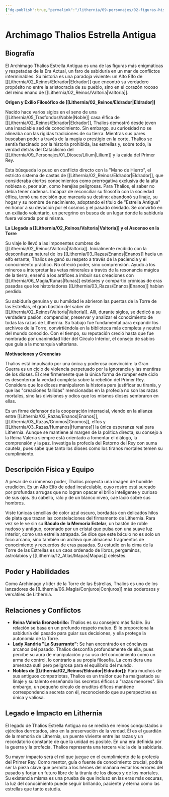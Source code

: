 ```yaml
---
{"dg-publish":true,"permalink":"/lithernia/09-personajes/02-figuras-historicas/archimago-thalios-estrella-antigua/","tags":["elfo","archimago","valtoria","torre de las estrellas","sabiduría","historia","profecía","neutral"]}
---
```


# Archimago Thalios Estrella Antigua

## Biografía

El Archimago Thalios Estrella Antigua es una de las figuras más enigmáticas y respetadas de la Era Actual, un faro de sabiduría en un mar de conflictos interminables. Su historia es una paradoja viviente: un Alto Elfo de [[Lithernia/02_Reinos/Eldrador\|Eldrador]] que encontró su verdadero propósito no entre la aristocracia de su pueblo, sino en el corazón rocoso del reino enano de [[Lithernia/02_Reinos/Valtoria\|Valtoria]].

**Origen y Exilio Filosófico de [[Lithernia/02_Reinos/Eldrador\|Eldrador]]**

Nacido hace varios siglos en el seno de una [[Lithernia/05_Trasfondos/Noble\|Noble]] casa élfica de [[Lithernia/02_Reinos/Eldrador\|Eldrador]], Thalios demostró desde joven una insaciable sed de conocimiento. Sin embargo, su curiosidad no se alineaba con las rígidas tradiciones de su tierra. Mientras sus pares buscaban poder a través de la magia o prestigio en la corte, Thalios se sentía fascinado por la historia prohibida, las estrellas y, sobre todo, la verdad detrás del Cataclismo del [[Lithernia/09_Personajes/01_Dioses/Lilium\|Lilium]] y la caída del Primer Rey.

Esta búsqueda lo puso en conflicto directo con la "Mano de Hierro", el estricto sistema de castas de [[Lithernia/02_Reinos/Eldrador\|Eldrador]], que consideraba ciertos conocimientos como prerrogativa exclusiva de la alta nobleza o, peor aún, como herejías peligrosas. Para Thalios, el saber no debía tener cadenas. Incapaz de reconciliar su filosofía con la sociedad élfica, tomó una decisión que marcaría su destino: abandonó su linaje, su hogar y su nombre de nacimiento, adoptando el título de "Estrella Antigua" en honor a su devoción por el cosmos y el pasado olvidado. Se convirtió en un exiliado voluntario, un peregrino en busca de un lugar donde la sabiduría fuera valorada por sí misma.

**La Llegada a [[Lithernia/02_Reinos/Valtoria\|Valtoria]] y el Ascenso en la Torre**

Su viaje lo llevó a las imponentes cumbres de [[Lithernia/02_Reinos/Valtoria\|Valtoria]]. Inicialmente recibido con la desconfianza natural de los [[Lithernia/03_Razas/Enanos\|Enanos]] hacia un elfo errante, Thalios se ganó su respeto a través de la paciencia y el conocimiento práctico. No ofreció poder, sino comprensión. Ayudó a los mineros a interpretar las vetas minerales a través de la resonancia mágica de la tierra, enseñó a los artífices a imbuir sus creaciones con [[Lithernia/06_Magia/Runas\|Runas]] estelares y compartió crónicas de eras pasadas que los historiadores [[Lithernia/03_Razas/Enanos\|Enanos]] habían perdido.

Su sabiduría genuina y su humildad le abrieron las puertas de la Torre de las Estrellas, el gran bastión del saber de [[Lithernia/02_Reinos/Valtoria\|Valtoria]]. Allí, durante siglos, se dedicó a su verdadera pasión: compendiar, preservar y analizar el conocimiento de todas las razas de Lithernia. Su trabajo fue fundamental para expandir los archivos de la Torre, convirtiéndola en la biblioteca más completa y neutral del mundo conocido. Con el tiempo, su reputación creció hasta que fue nombrado por unanimidad líder del Círculo Interior, el consejo de sabios que guía a la monarquía valtoriana.

**Motivaciones y Creencias**

Thalios está impulsado por una única y poderosa convicción: la Gran Guerra es un ciclo de violencia perpetuado por la ignorancia y las mentiras de los dioses. Él cree firmemente que la única forma de romper este ciclo es desenterrar la verdad completa sobre la rebelión del Primer Rey. Considera que los dioses manipularon la historia para justificar su tiranía, y que las "creaciones fallidas" mencionadas en la profecía no son las razas mortales, sino las divisiones y odios que los mismos dioses sembraron en ellas.

Es un firme defensor de la cooperación interracial, viendo en la alianza entre [[Lithernia/03_Razas/Enanos\|Enanos]], [[Lithernia/03_Razas/Gnomos\|Gnomos]], elfos y [[Lithernia/03_Razas/Humanos\|Humanos]] la única esperanza real para Lithernia. Aunque se mantiene al margen de la política directa, su consejo a la Reina Valeria siempre está orientado a fomentar el diálogo, la comprensión y la paz. Investiga la profecía del Retorno del Rey con suma cautela, pues sabe que tanto los dioses como los tiranos mortales temen su cumplimiento.

## Descripción Física y Equipo

A pesar de su inmenso poder, Thalios proyecta una imagen de humilde erudición. Es un Alto Elfo de edad incalculable, cuyo rostro está surcado por profundas arrugas que no logran opacar el brillo inteligente y curioso de sus ojos. Su cabello, ralo y de un blanco níveo, cae lacio sobre sus hombros.

Viste túnicas sencillas de color azul oscuro, bordadas con delicados hilos de plata que trazan las constelaciones del firmamento de Lithernia. Rara vez se le ve sin su **Báculo de la Memoria Estelar**, un bastón de roble nudoso y antiguo, coronado por un cristal que pulsa con una suave luz interior, como una estrella atrapada. Se dice que este báculo no es solo un foco arcano, sino también un archivo que almacena fragmentos de conocimiento y recuerdos de eras pasadas. Su estudio en la cima de la Torre de las Estrellas es un caos ordenado de libros, pergaminos, astrolabios y [[Lithernia/12_Atlas/Mapas\|Mapas]] celestes.

## Poder y Habilidades

Como Archimago y líder de la Torre de las Estrellas, Thalios es uno de los lanzadores de [[Lithernia/06_Magia/Conjuros\|Conjuros]] más poderosos y versátiles de Lithernia.

## Relaciones y Conflictos

*   **Reina Valeria Bronzebrillo:** Thalios es su consejero más fiable. Su relación se basa en un profundo respeto mutuo. Él le proporciona la sabiduría del pasado para guiar sus decisiones, y ella protege la autonomía de la Torre.
*   **Lady Xandria "La Susurrante":** Se han encontrado en cónclaves arcanos del pasado. Thalios desconfía profundamente de ella, pues percibe su aura de manipulación y su uso del conocimiento como un arma de control, lo contrario a su propia filosofía. La considera una amenaza sutil pero peligrosa para el equilibrio del mundo.
*   **Nobles de [[Lithernia/02_Reinos/Eldrador\|Eldrador]]:** Para muchos de sus antiguos compatriotas, Thalios es un traidor que ha malgastado su linaje y su talento enseñando los secretos élficos a "razas menores". Sin embargo, un pequeño círculo de eruditos élficos mantiene correspondencia secreta con él, reconociendo que su perspectiva es única y valiosa.

## Legado e Impacto en Lithernia

El legado de Thalios Estrella Antigua no se medirá en reinos conquistados o ejércitos derrotados, sino en la preservación de la verdad. Él es el guardián de la memoria de Lithernia, un puente viviente entre las razas y un recordatorio constante de que la unidad es posible. En una era definida por la guerra y la profecía, Thalios representa una tercera vía: la de la sabiduría.

Su mayor impacto será el rol que juegue en el cumplimiento de la profecía del Primer Rey. Como mentor, guía o fuente de conocimiento crucial, podría ser la pieza clave que permita a los héroes del mañana evitar los errores del pasado y forjar un futuro libre de la tiranía de los dioses y de los mortales. Su existencia misma es una prueba de que incluso en las eras más oscuras, la luz del conocimiento puede seguir brillando, paciente y eterna como las estrellas que tanto estudia.